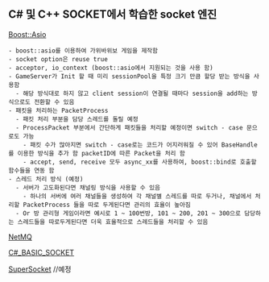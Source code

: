 ## C# 및 C++ SOCKET에서 학습한 socket 엔진

[Boost::Asio](./C++BoostAsio/BoostAsioRSP/)

    - boost::asio를 이용하여 가위바위보 게임을 제작함
    - socket option은 reuse true
    - acceptor, io_context (boost::asio에서 지원되는 것을 사용 함)
    - GameServer가 Init 할 때 미리 sessionPool을 특정 크기 만큼 할당 받는 방식을 사용함
      - 해당 방식대로 하지 않고 client session이 연결될 때마다 session을 add하는 방식으로도 전환할 수 있음 
    - 패킷을 처리하는 PacketProcess
      - 패킷 처리 부분을 담당 스레드를 돌릴 예정
      - ProcessPacket 부분에서 간단하게 패킷들을 처리할 예정이면 switch - case 문으로도 가능
        - 패킷 수가 많아지면 switch - case로는 코드가 어지러워질 수 있어 BaseHandle를 이용한 방식을 추가 함 packetID에 따른 Packet을 처리 함 
        - accept, send, receive 모두 async_xx를 사용하여, boost::bind로 호출할 함수들을 연동 함 
    - 스레드 처리 방식 (예정)
      - 서버가 고도화된다면 채널링 방식을 사용할 수 있음
        - 하나의 서버에 여러 채널들을 생성하여 각 채널별 스레드를 따로 두거나, 채널에서 처리할 PacketProcess 들을 따로 두게된다면 관리의 효율이 높아짐 
      - Or 방 관리형 게임이라면 예시로 1 ~ 100번방, 101 ~ 200, 201 ~ 300으로 담당하는 스레드들을 따로두게된다면 더욱 효율적으로 스레드들을 처리할 수 있음   
[NetMQ](./C#_NetMQEcho/)


[C#_BASIC_SOCKET](./C#_Socket/)


[SuperSocket]() //예정 